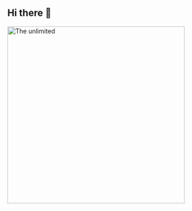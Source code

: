 ## Hi there 👋

<img src="https://github.com/Timmi116/Timmi116/blob/main/2018-02-14_18_50_58.gif" alt="The unlimited" width="400"> 

